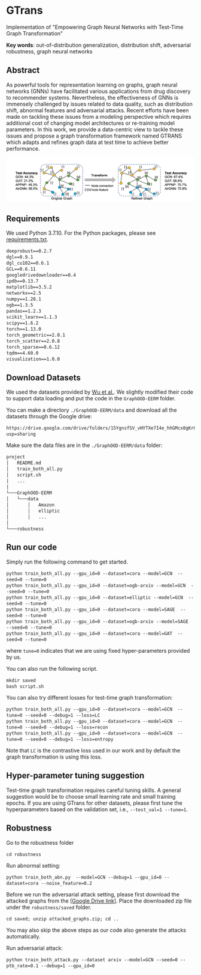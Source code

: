 # GTrans


Implementation of "Empowering Graph Neural Networks with Test-Time Graph Transformation"

**Key words**: out-of-distribution generalization, distribution shift, adversarial robustness, graph neural networks

Abstract
----
As powerful tools for representation learning on graphs, graph neural networks (GNNs) have facilitated various applications from drug discovery to recommender systems. Nevertheless, the effectiveness of GNNs is immensely challenged by issues related to data quality, such as distribution shift, abnormal features and adversarial attacks. Recent efforts have been made on tackling these issues from a modeling perspective which requires additional cost of changing model architectures or re-training model parameters. In this work, we provide a data-centric view to tackle these issues and propose a graph transformation framework named GTRANS which adapts and refines graph data at test time to achieve better performance. 


<div align=center><img src="https://github.com/ChandlerBang/GTrans/blob/main/GTrans.png" width="800"/></div>

## Requirements
We used Python 3.7.10. For the Python packages, please see [requirements.txt]().
```
deeprobust==0.2.7
dgl==0.9.1
dgl_cu102==0.6.1
GCL==0.6.11
googledrivedownloader==0.4
ipdb==0.13.7
matplotlib==3.5.2
networkx==2.5
numpy==1.20.1
ogb==1.3.5
pandas==1.2.3
scikit_learn==1.1.3
scipy==1.6.2
torch==1.13.0
torch_geometric==2.0.1
torch_scatter==2.0.8
torch_sparse==0.6.12
tqdm==4.60.0
visualization==1.0.0
```

## Download Datasets
We used the datasets provided by [Wu et al.](https://github.com/qitianwu/GraphOOD-EERM). We slightly modified their code to support data loading and put the code in the `GraphOOD-EERM` folder. 

You can make a directory `./GraphOOD-EERM/data` and download all the datasets through the Google drive:
```
https://drive.google.com/drive/folders/15YgnsfSV_vHYTXe7I4e_hhGMcx0gKrO8?usp=sharing
```
Make sure the data files are in the `./GraphOOD-EERM/data` folder:
```
project
│   README.md
│   train_both_all.py
│   script.sh
|   ...
|
└───GraphOOD-EERM
│   └───data
│       │   Amazon
│       │   elliptic
│       │   ...
│   
└───robustness
```


## Run our code
Simply run the following command to get started.
```
python train_both_all.py --gpu_id=0 --dataset=cora --model=GCN  --seed=0 --tune=0
python train_both_all.py --gpu_id=0 --dataset=ogb-arxiv --model=GCN  --seed=0 --tune=0
python train_both_all.py --gpu_id=0 --dataset=elliptic --model=GCN  --seed=0 --tune=0
python train_both_all.py --gpu_id=0 --dataset=cora --model=SAGE  --seed=0 --tune=0
python train_both_all.py --gpu_id=0 --dataset=ogb-arxiv --model=SAGE  --seed=0 --tune=0
python train_both_all.py --gpu_id=0 --dataset=cora --model=GAT  --seed=0 --tune=0
```
where `tune=0` indicates that we are using fixed hyper-parameters provided by us.

You can also run the following script.
```
mkdir saved
bash script.sh 
```
You can also try different losses for test-time graph transformation:
```
python train_both_all.py --gpu_id=0 --dataset=cora --model=GCN  --tune=0 --seed=0 --debug=1 --loss=LC
python train_both_all.py --gpu_id=0 --dataset=cora --model=GCN  --tune=0 --seed=0 --debug=1 --loss=recon
python train_both_all.py --gpu_id=0 --dataset=cora --model=GCN  --tune=0 --seed=0 --debug=1 --loss=entropy
```
Note that `LC` is the contrastive loss used in our work and by default the graph transformation is using this loss.

## Hyper-parameter tuning suggestion
Test-time graph transformation requires careful tuning skills. A general suggestion would be to choose small learning rate and small training epochs. If you are using GTrans for other datasets, please first tune the hyperparameters based on the validation set, i.e., `--test_val=1 --tune=1`.


## Robustness
Go to the robustness folder
```
cd robustness
```


Run abnormal setting:
```
python train_both_abn.py  --model=GCN --debug=1 --gpu_id=0 --dataset=cora --noise_feature=0.2
```
Before we run the adversarial attack setting, please first download the attacked graphs from the [[Google Drive link]](https://drive.google.com/file/d/1CVyO8v6NQcuFOkyOHtyXxvnHM5eNGIwU/view?usp=share_link). Place the downloaded zip file under the `robustness/saved` folder. 
```
cd saved; unzip attacked_graphs.zip; cd ..
```
You may also skip the above steps as our code also generate the attacks automatically.

Run adversarial attack:
```
python train_both_attack.py --dataset arxiv --model=GCN --seed=0 --ptb_rate=0.1 --debug=1 --gpu_id=0
```


